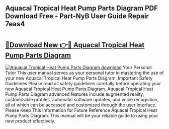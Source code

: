 ## Aquacal Tropical Heat Pump Parts Diagram PDF Download Free - Part-NyB User Guide Repair 7eas4

# <h2><a href="http://dft7jvd.blite.top/?on=Aquacal+Tropical+Heat+Pump+Parts+Diagram">🔗Download New 👉🔴 Aquacal Tropical Heat Pump Parts Diagram</a></h2>

[![Aquacal Tropical Heat Pump Parts Diagram download](https://i.imgur.com/lujVjoI.png)](http://dft7jvd.blite.top/?on=Aquacal+Tropical+Heat+Pump+Parts+Diagram)
Your Personal Tutor This user manual serves as your personal tutor in mastering the use of your new Aquacal Tropical Heat Pump Parts Diagram. Important Safety Guidelines Please read all safety guidelines carefully before operating your new Aquacal Tropical Heat Pump Parts Diagram. Aquacal Tropical Heat Pump Parts Diagram advanced features include augmented reality, customizable profiles, automatic software updates, and voice recognition, all of which can be accessed and customized through the user interface. Please Keep This Information for Future Reference Aquacal Tropical Heat Pump Parts Diagram. This manual will be your reliable guide to using your new product effectively.
